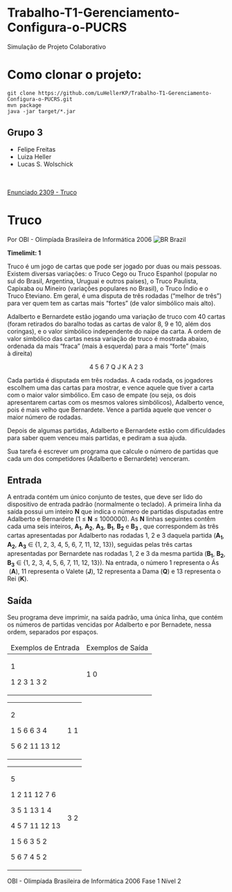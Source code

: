 # Trabalho-T1-Gerenciamento-Configura-o-PUCRS
Simulação de Projeto Colaborativo

# Como clonar o projeto:
```
git clone https://github.com/LuHellerKP/Trabalho-T1-Gerenciamento-Configura-o-PUCRS.git
mvn package
java -jar target/*.jar
```

## Grupo 3
- Felipe Freitas
- Luiza Heller
- Lucas S. Wolschick
<br><br><br>


[Enunciado 2309 - Truco](https://www.beecrowd.com.br/judge/en/problems/view/2309)
<body>
<div class="header">
<h1>Truco</h1>
<div>
<p>Por OBI - Olimpíada Brasileira de Informática 2006 <img src='https://resources.beecrowd.com.br/gallery/images/flags/br.gif' alt='BR' /> Brazil</p>
</div>
<strong>Timelimit: 1</strong>
</div>
<div class="problem">
<div class="description">
<p>Truco é&nbsp;um jogo de cartas que pode ser jogado por duas ou mais pessoas. Existem diversas variações: o Truco Cego ou Truco Espanhol (popular no sul do Brasil, Argentina, Uruguai e outros países), o Truco Paulista, Capixaba ou Mineiro (variações populares no Brasil), o Truco Índio e o Truco Eteviano. Em geral, é&nbsp;uma disputa de três rodadas (“melhor de três”) para ver quem tem as cartas mais “fortes” (de valor simbólico mais alto).</p>
<p>Adalberto e Bernardete estão jogando uma variação de truco com 40 cartas (foram retirados do baralho todas as cartas de valor 8, 9 e 10, além dos coringas), e o valor simbólico independente do naipe da carta. A ordem de valor simbólico das cartas nessa variação de truco é&nbsp;mostrada abaixo, ordenada da mais “fraca” (mais à&nbsp;esquerda) para a mais “forte” (mais à&nbsp;direita)</p>
<p style="text-align: center;">4 5 6 7 Q J K A 2 3</p>
<p>Cada partida é&nbsp;disputada em três rodadas. A cada rodada, os jogadores escolhem uma das cartas para mostrar, e vence aquele que tiver a carta com o maior valor simbólico. Em caso de empate (ou seja, os dois apresentarem cartas com os mesmos valores simbólicos), Adalberto vence, pois é&nbsp;mais velho que Bernardete. Vence a partida aquele que vencer o maior número de rodadas.</p>
<p>Depois de algumas partidas, Adalberto e Bernardete estão com dificuldades para saber quem venceu mais partidas, e pediram a sua ajuda.</p>
<p>Sua tarefa é&nbsp;escrever um programa que calcule o número de partidas que cada um dos competidores (Adalberto e Bernardete) venceram.</p>
</div>
<h2>Entrada</h2>
<div class="input">
<p>A entrada contém um único conjunto de testes, que deve ser lido do dispositivo de entrada padrão (normalmente o teclado). A primeira linha da saída possui um inteiro <strong>N</strong> que indica o número de partidas disputadas entre Adalberto e Bernardete (1 ≤ <strong>N</strong> ≤ 1000000). As <strong>N</strong> linhas seguintes contêm cada uma seis inteiros, <strong>A<sub>1</sub></strong>, <strong>A<sub>2</sub></strong>, <strong>A<sub>3</sub></strong>, <strong>B<sub>1</sub></strong>, <strong>B<sub>2</sub></strong> e <strong>B<sub>3</sub></strong> , que correspondem às três cartas apresentadas por Adalberto nas rodadas 1, 2 e 3 daquela partida (<strong>A<sub>1</sub></strong>, <strong>A<sub>2</sub></strong>, <strong>A<sub>3</sub></strong> ∈ {1, 2, 3, 4, 5, 6, 7, 11, 12, 13}), seguidas pelas três cartas apresentadas por Bernardete nas rodadas 1, 2 e 3 da mesma partida (<strong>B<sub>1</sub></strong>, <strong>B<sub>2</sub></strong>, <strong>B<sub>3</sub></strong> ∈ {1, 2, 3, 4, 5, 6, 7, 11, 12, 13}). Na entrada, o número 1 representa o Ás &nbsp;(<strong>A</strong>), 11 representa o Valete (<strong>J</strong>), 12 representa a Dama (<strong>Q</strong>) e 13 representa o Rei (<strong>K</strong>).</p>
</div>
<h2>Saída</h2>
<div class="output">
<p>Seu programa deve imprimir, na saída padrão, uma única linha, que contém os números de partidas vencidas por Adalberto e por Bernadete, nessa ordem, separados por espaços.</p>
</div>
<div class="both"></div>
<table>
<thead>
<tr>
<td>Exemplos de Entrada</td>
<td>Exemplos de Saída</td>
</tr>
</thead>
<tbody>
<tr>
<td class="division">
<p>1</p>
<p>1 2 3 1 3 2</p>
</td>
<td>
<p>1 0</p>
</td>
</tr>
</tbody>
</table>
<div class="both"></div>
<table>
<thead>
</thead>
<tbody>
<tr>
<td class="division">
<p>2</p>
<p>1 5 6 6 3 4</p>
<p>5 6 2 11 13 12</p>
</td>
<td>
<p>1 1</p>
</td>
</tr>
</tbody>
</table>
<div class="both"></div>
<table>
<thead>
</thead>
<tbody>
<tr>
<td class="division">
<p>5</p>
<p>1 2 11 12 7 6</p>
<p>3 5 1 13 1 4</p>
<p>4 5 7 11 12 13</p>
<p>1 5 6 3 5 2</p>
<p>5 6 7 4 5 2</p>
</td>
<td>
<p>3 2</p>
</td>
</tr>
</tbody>
</table>
<p class="footer">
OBI - Olimpíada Brasileira de Informática 2006 Fase 1 Nível 2
</p>
</div>
</body>
